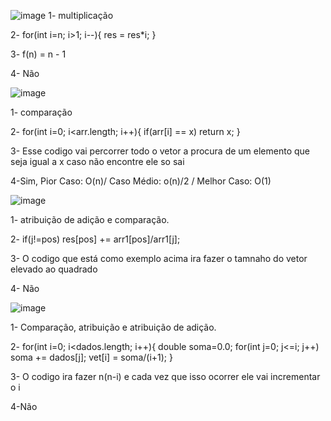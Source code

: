 ![image](https://user-images.githubusercontent.com/54037849/195617029-6cd63789-2db2-41e8-acf8-5d723762861b.png)
1- multiplicação

2- for(int i=n; i>1; i--){
res = res*i;
}

3- f(n) = n - 1

4- Não


![image](https://user-images.githubusercontent.com/54037849/195618394-8fa999d4-dbb1-4f21-97d7-8b1c014f56ed.png)

1- comparação

2- for(int i=0; i<arr.length; i++){
if(arr[i] == x) return x;
}

3- Esse codigo vai percorrer todo o vetor a procura de um elemento que seja igual a x caso não encontre ele so sai

4-Sim, Pior Caso: O(n)/ Caso Médio: o(n)/2  / Melhor Caso: O(1)

![image](https://user-images.githubusercontent.com/54037849/195620417-c83fcc80-6652-4259-8756-ebd4d627669d.png)

1- atribuição de adição e comparação.

2- if(j!=pos)
res[pos] += arr1[pos]/arr1[j]; 

3- O codigo que está como exemplo acima ira fazer o tamnaho do vetor elevado ao quadrado

4- Não

![image](https://user-images.githubusercontent.com/54037849/195622263-e097ad8a-d21d-490c-b65b-e3bccdd4e2ab.png)

1- Comparação, atribuição e atribuição de adição.

2- for(int i=0; i<dados.length; i++){
            double soma=0.0;
            for(int j=0; j<=i; j++)
                soma += dados[j];
            vet[i] = soma/(i+1);
        }

3- O codigo ira fazer n(n-i) e cada vez que isso ocorrer ele vai incrementar o i

4-Não
